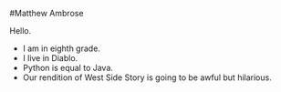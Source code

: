 #Matthew Ambrose

Hello. 

* I am in eighth grade. 
* I live in Diablo.
* Python is equal to Java.
* Our rendition of West Side Story is going to be awful but hilarious.
